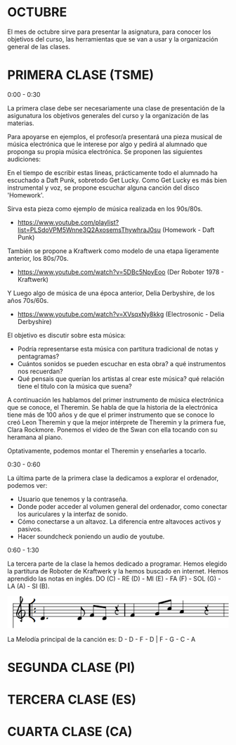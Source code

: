 # OCTUBRE

El mes de octubre sirve para presentar la asignatura, para conocer los objetivos
del curso, las herramientas que se van a usar y la organización general de las
clases.


# PRIMERA CLASE (TSME)

0:00 - 0:30

La primera clase debe ser necesariamente una clase de presentación de la
asigunatura los objetivos generales del curso y la organización de las materias.

Para apoyarse en ejemplos, el profesor/a presentará una pieza musical de música electrónica que le interese por algo
y pedirá al alumnado que proponga su propia música electrónica. Se proponen las siguientes audiciones:

En el tiempo de escribir estas lineas, prácticamente todo el alumnado ha escuchado a Daft Punk, sobretodo Get Lucky.
Como Get Lucky es más bien instrumental y voz, se propone escuchar alguna canción del disco 'Homework'. 

Sirva esta pieza como ejemplo de música realizada en los 90s/80s.
- https://www.youtube.com/playlist?list=PLSdoVPM5Wnne3Q2AxosemsThywhraJ0su
    (Homework - Daft Punk)
    
También se propone a Kraftwerk como modelo de una etapa ligeramente anterior, los 80s/70s. 
- https://www.youtube.com/watch?v=5DBc5NpyEoo
    (Der Roboter 1978 - Kraftwerk)

Y Luego algo de música de una época anterior, Delia Derbyshire, de los años 70s/60s.
- https://www.youtube.com/watch?v=XVsqxNy8kkg
    (Electrosonic - Delia Derbyshire)

El objetivo es discutir sobre esta música:
- Podría representarse esta música con partitura tradicional de notas y pentagramas?
- Cuántos sonidos se pueden escuchar en esta obra? a qué instrumentos nos recuerdan?
- Qué pensais que querían los artistas al crear este música? qué relación tiene el titulo
con la música que suena?

A continuación les hablamos del primer instrumento de música electrónica que se conoce, el Theremin. Se habla de que
la historia de la electrónica tiene más de 100 años y de que el primer instrumento que se conoce lo creó Leon Theremin
y que la mejor intérprete de Theremin y la primera fue, Clara Rockmore. Ponemos el video de the Swan con ella tocando
con su heramana al piano. 

Optativamente, podemos montar el Theremin y enseñarles a tocarlo. 

0:30 - 0:60

La última parte de la primera clase la dedicamos a explorar el ordenador, podemos ver:
- Usuario que tenemos y la contraseña.
- Donde poder acceder al volumen general del ordenador, como conectar los auriculares y la interfaz de sonido.
- Cómo conectarse a un altavoz. La diferencia entre altavoces activos y pasivos.
- Hacer soundcheck poniendo un audio de youtube.

0:60 - 1:30

La tercera parte de la clase la hemos dedicado a programar. Hemos elegido la partitura de Roboter de Kraftwerk y la hemos buscado en internet. Hemos aprendido las notas en inglés. DO (C) - RE (D) - MI (E) - FA (F) - SOL (G) - LA (A) - SI (B).

![DieRoboterKraftwerk](Screenshot_1.png)

La Melodía principal de la canción es: D - D - F - D  |  F - G - C - A

# SEGUNDA CLASE (PI)



# TERCERA CLASE (ES)

# CUARTA CLASE (CA)
